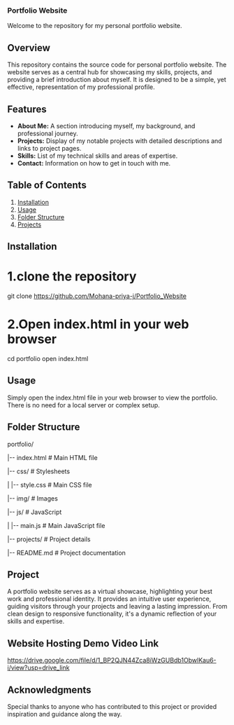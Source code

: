 ### Portfolio Website
Welcome to the repository for my personal portfolio website.

## Overview

This repository contains the source code for personal portfolio website. The website serves as a central hub for showcasing my skills, projects, and providing a brief introduction about myself. It is designed to be a simple, yet effective, representation of my professional profile.

## Features

- **About Me:** A section introducing myself, my background, and professional journey.
- **Projects:** Display of my notable projects with detailed descriptions and links to project pages.
- **Skills:** List of my technical skills and areas of expertise.
- **Contact:** Information on how to get in touch with me.

## Table of Contents

1. [Installation](#installation)
2. [Usage](#usage)
3. [Folder Structure](#folder-structure)
4. [Projects](#projects)


## Installation
# 1.clone the repository
git clone https://github.com/Mohana-priya-j/Portfolio_Website
# 2.Open index.html in your web browser
cd portfolio
open index.html

## Usage
Simply open the index.html file in your web browser to view the portfolio. There is no need for a local server or complex setup.

## Folder Structure
portfolio/

|-- index.html          # Main HTML file

|-- css/                # Stylesheets

|   |-- style.css       # Main CSS file

|-- img/                # Images

|-- js/                 # JavaScript

|   |-- main.js         # Main JavaScript file

|-- projects/           # Project details

|-- README.md           # Project documentation

## Project
A portfolio website serves as a virtual showcase, highlighting your best work and professional identity. It provides an intuitive user experience, guiding visitors through your projects and leaving a lasting impression. From clean design to responsive functionality, it's a dynamic reflection of your skills and expertise.

## Website Hosting Demo Video Link
https://drive.google.com/file/d/1_BP2QJN44Zca8iWzGUBdb1ObwlKau6-i/view?usp=drive_link

## Acknowledgments
Special thanks to anyone who has contributed to this project or provided inspiration and guidance along the way.


